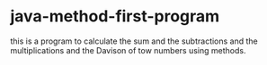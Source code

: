 # java-method-first-program
this is a program to calculate the sum and the subtractions and the multiplications and the Davison of tow numbers using methods.
